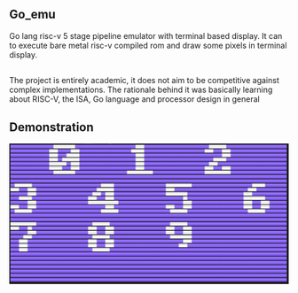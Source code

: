 ## Go_emu
Go lang risc-v 5 stage pipeline emulator with terminal based display.
It can to execute bare metal risc-v compiled rom and draw some pixels in terminal display.

##
The project is entirely academic, it does not aim to be competitive against complex implementations. The rationale behind it was basically learning about RISC-V, the ISA, Go language and processor design in general

## Demonstration
![](src/output.png)
